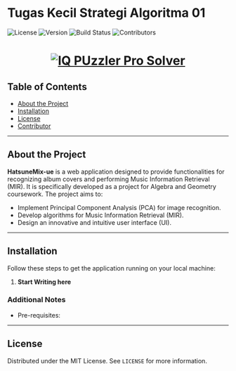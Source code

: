 # Tugas Kecil Strategi Algoritma 01

![License](https://img.shields.io/badge/license-MIT-AC0003.svg)
![Version](https://img.shields.io/badge/built_using-Javvaaaaa-C870F1.svg)
![Build Status](https://img.shields.io/badge/type-Tugas_Kecil_STIMA_1-brightgreen.svg)
![Contributors](https://img.shields.io/badge/Me_<3-FF4500.svg)

<h1 align="center">
  <a href="https://git.io/typing-svg"><img src="https://readme-typing-svg.herokuapp.com?font=Righteous&pause=500&color=FFFFFF&size=35&center=true&vCenter=true&random=false&width=435&lines=This+is+...+;IQ+PUzzler+Pro+Solver" alt="IQ PUzzler Pro Solver" /></a>
</h1>

## Table of Contents

- [About the Project](#about-the-project)
- [Installation](#installation)
- [License](#license)
- [Contributor](#contributor)

---

## About the Project

**HatsuneMix-ue** is a web application designed to provide functionalities for recognizing album covers and performing Music Information Retrieval (MIR). It is specifically developed as a project for Algebra and Geometry coursework. The project aims to:

- Implement Principal Component Analysis (PCA) for image recognition.
- Develop algorithms for Music Information Retrieval (MIR).
- Design an innovative and intuitive user interface (UI).

---

## Installation

Follow these steps to get the application running on your local machine:

1. **Start Writing here**

### Additional Notes

- Pre-requisites:


---

## License

Distributed under the MIT License. See `LICENSE` for more information.
